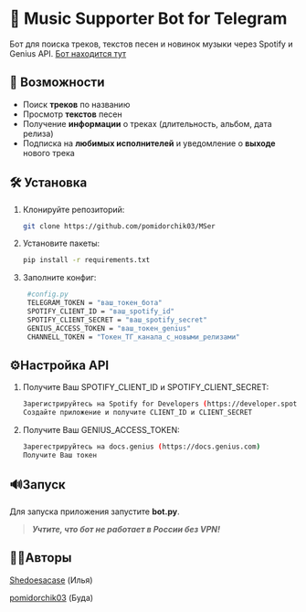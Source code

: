 # 🎵 Music Supporter Bot for Telegram

Бот для поиска треков, текстов песен и новинок музыки через Spotify и Genius API. [Бот находится тут](https://t.me/mserbot)

## 🚀 Возможности
- Поиск **треков** по названию
- Просмотр **текстов** песен
- Получение **информации** о треках (длительность, альбом, дата релиза)
- Подписка на **любимых исполнителей** и уведомление о **выходе** нового трека

## 🛠 Установка
1. Клонируйте репозиторий:
   ```bash
   git clone https://github.com/pomidorchik03/MSer
2. Установите пакеты:
   ```bash
   pip install -r requirements.txt
3. Заполните конфиг:
   ```bash
    #config.py
    TELEGRAM_TOKEN = "ваш_токен_бота"
    SPOTIFY_CLIENT_ID = "ваш_spotify_id"
    SPOTIFY_CLIENT_SECRET = "ваш_spotify_secret"
    GENIUS_ACCESS_TOKEN = "ваш_токен_genius"
    CHANNELL_TOKEN = "Токен_ТГ_канала_с_новыми_релизами"

## ⚙️Настройка API
1. Получите Ваш SPOTIFY_CLIENT_ID и SPOTIFY_CLIENT_SECRET:
   ```bash
   Зарегистрируйтесь на Spotify for Developers (https://developer.spotify.com)
   Создайте приложение и получите CLIENT_ID и CLIENT_SECRET
2. Получите Ваш GENIUS_ACCESS_TOKEN:
   ```bash
   Зарегестрируйтесь на docs.genius (https://docs.genius.com)
   Получите Ваш токен

## 🔊Запуск
Для запуска приложения запустите **bot.py**.
>***Учтите, что бот не работает в России без VPN!***

## 👨‍🎓Авторы
[Shedoesacase](https://t.me/xxtsmx) (Илья)

[pomidorchik03](https://t.me/Shark766) (Буда)
